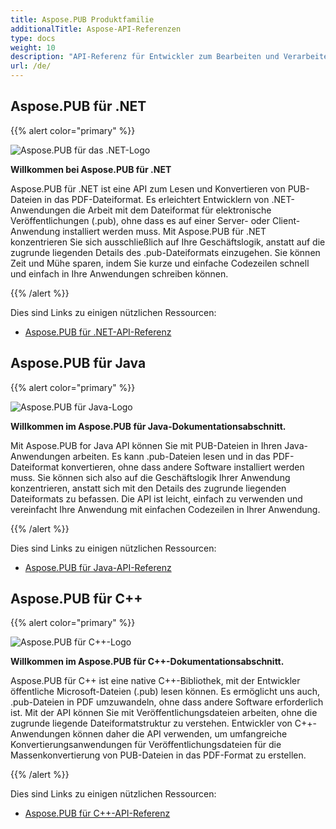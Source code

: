 ```yaml
---
title: Aspose.PUB Produktfamilie
additionalTitle: Aspose-API-Referenzen
type: docs
weight: 10
description: "API-Referenz für Entwickler zum Bearbeiten und Verarbeiten von Dateien aus Word, Excel, PowerPoint, Visio, PDF, CAD und mehreren anderen Kategorien in Web-, Desktop- oder mobilen Apps mit Aspose.PUB."
url: /de/
---
```


## Aspose.PUB für .NET

{{% alert color="primary" %}}

![Aspose.PUB für das .NET-Logo](../home_1.png)

**Willkommen bei Aspose.PUB für .NET**

Aspose.PUB für .NET ist eine API zum Lesen und Konvertieren von PUB-Dateien in das PDF-Dateiformat. Es erleichtert Entwicklern von .NET-Anwendungen die Arbeit mit dem Dateiformat für elektronische Veröffentlichungen (.pub), ohne dass es auf einer Server- oder Client-Anwendung installiert werden muss. Mit Aspose.PUB für .NET konzentrieren Sie sich ausschließlich auf Ihre Geschäftslogik, anstatt auf die zugrunde liegenden Details des .pub-Dateiformats einzugehen. Sie können Zeit und Mühe sparen, indem Sie kurze und einfache Codezeilen schnell und einfach in Ihre Anwendungen schreiben können.

{{% /alert %}}

Dies sind Links zu einigen nützlichen Ressourcen:
- [Aspose.PUB für .NET-API-Referenz](/pub/de/net/)

## Aspose.PUB für Java

{{% alert color="primary" %}}

![Aspose.PUB für Java-Logo](../home_2.png)

**Willkommen im Aspose.PUB für Java-Dokumentationsabschnitt.**

Mit Aspose.PUB for Java API können Sie mit PUB-Dateien in Ihren Java-Anwendungen arbeiten. Es kann .pub-Dateien lesen und in das PDF-Dateiformat konvertieren, ohne dass andere Software installiert werden muss. Sie können sich also auf die Geschäftslogik Ihrer Anwendung konzentrieren, anstatt sich mit den Details des zugrunde liegenden Dateiformats zu befassen. Die API ist leicht, einfach zu verwenden und vereinfacht Ihre Anwendung mit einfachen Codezeilen in Ihrer Anwendung.

{{% /alert %}}

Dies sind Links zu einigen nützlichen Ressourcen:

- [Aspose.PUB für Java-API-Referenz](/pub/java/)


## Aspose.PUB für C++

{{% alert color="primary" %}}

![Aspose.PUB für C++-Logo](../home_3.png)

**Willkommen im Aspose.PUB für C++-Dokumentationsabschnitt.**

Aspose.PUB für C++ ist eine native C++-Bibliothek, mit der Entwickler öffentliche Microsoft-Dateien (.pub) lesen können. Es ermöglicht uns auch, .pub-Dateien in PDF umzuwandeln, ohne dass andere Software erforderlich ist. Mit der API können Sie mit Veröffentlichungsdateien arbeiten, ohne die zugrunde liegende Dateiformatstruktur zu verstehen. Entwickler von C++-Anwendungen können daher die API verwenden, um umfangreiche Konvertierungsanwendungen für Veröffentlichungsdateien für die Massenkonvertierung von PUB-Dateien in das PDF-Format zu erstellen.

{{% /alert %}}

Dies sind Links zu einigen nützlichen Ressourcen:
- [Aspose.PUB für C++-API-Referenz](/pub/cpp/)

